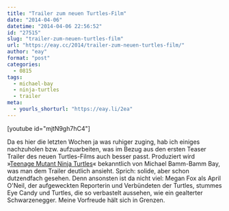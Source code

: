 ```yaml
---
title: "Trailer zum neuen Turtles-Film"
date: "2014-04-06"
datetime: "2014-04-06 22:56:52"
id: "27515"
slug: "trailer-zum-neuen-turtles-film"
url: "https://eay.cc/2014/trailer-zum-neuen-turtles-film/"
author: "eay"
format: "post"
categories:
  - 0815
tags:
  - michael-bay
  - ninja-turtles
  - trailer
meta:
  - yourls_shorturl: "https://eay.li/2ea"
---
```


\[youtube id="mjtN9gh7hC4"\]

Da es hier die letzten Wochen ja was ruhiger zuging, hab ich einiges nachzuholen bzw. aufzuarbeiten, was im Bezug aus den ersten Teaser Trailer des neuen Turtles-Films auch besser passt. Produziert wird »[Teenage Mutant Ninja Turtles](http://www.imdb.com/title/tt1291150/)« bekanntlich von Michael Bamm-Bamm Bay, was man dem Trailer deutlich ansieht. Sprich: solide, aber schon dutzendfach gesehen. Denn ansonsten ist da nicht viel: Megan Fox als April O'Neil, der aufgeweckten Reporterin und Verbündeten der Turtles, stummes Eye Candy und Turtles, die so verbastelt aussehen, wie ein gealterter Schwarzenegger. Meine Vorfreude hält sich in Grenzen.
